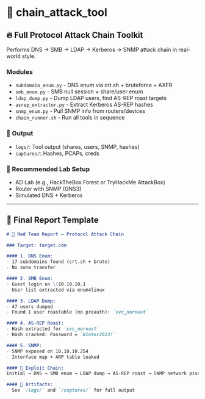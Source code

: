 # 🔗 chain_attack_tool

## 🔥 Full Protocol Attack Chain Toolkit

Performs DNS → SMB → LDAP → Kerberos → SNMP attack chain in real-world style.

### Modules

- `subdomain_enum.py` - DNS enum via crt.sh + bruteforce + AXFR
- `smb_enum.py` - SMB null session + share/user enum
- `ldap_dump.py` - Dump LDAP users, find AS-REP roast targets
- `asrep_extractor.py` - Extract Kerberos AS-REP hashes
- `snmp_enum.py` - Pull SNMP info from routers/devices
- `chain_runner.sh` - Run all tools in sequence

### 📁 Output

- `logs/`: Tool output (shares, users, SNMP, hashes)
- `captures/`: Hashes, PCAPs, creds

### 🧪 Recommended Lab Setup

- AD Lab (e.g., HackTheBox Forest or TryHackMe AttackBox)
- Router with SNMP (GNS3)
- Simulated DNS + Kerberos

---

## 📄 Final Report Template

```markdown
# 🧠 Red Team Report – Protocol Attack Chain

### Target: target.com

#### 1. DNS Enum:
- 17 subdomains found (crt.sh + brute)
- No zone transfer

#### 2. SMB Enum:
- Guest login on \\10.10.10.1
- User list extracted via enum4linux

#### 3. LDAP Dump:
- 47 users dumped
- Found 1 user roastable (no preauth): `svc_noroast`

#### 4. AS-REP Roast:
- Hash extracted for `svc_noroast`
- Hash cracked: Password = `Winter2023!`

#### 5. SNMP:
- SNMP exposed on 10.10.10.254
- Interface map + ARP table leaked

#### 🔗 Exploit Chain:
Initial → DNS → SMB enum → LDAP dump → AS-REP roast → SNMP network pivot

#### 📂 Artifacts:
- See `/logs/` and `/captures/` for full output
